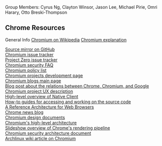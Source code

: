 Group Members: Cyrus Ng, Clayton Winsor, Jason Lee, Michael Pirie, Omri Harary, Otto Breski-Thompson  

## Chrome Resources

General Info
[Chromium on Wikipedia](https://en.wikipedia.org/wiki/Chromium_(web_browser))  
[Chromium explanation](https://www.computerworld.com/article/3261009/web-browsers/googles-chromium-browser-explained.html)  

[Source mirror on GitHub](https://github.com/chromium/chromium)  
[Chromium issue tracker](https://bugs.chromium.org/p/chromium/issues/list)  
[Project Zero issue tracker](https://bugs.chromium.org/p/project-zero/issues/list)  
[Chromium security FAQ](https://dev.chromium.org/Home/chromium-security/security-faq?pli=1)  
[Chromium policy list](https://dev.chromium.org/administrators/policy-list-3)  
[Chromium projects development page](https://dev.chromium.org/Home)  
[Chromium blogs main page](https://blog.chromium.org/)  
[Blog post about the relations between Chrome, Chromium, and Google](https://blog.chromium.org/2008/10/google-chrome-chromium-and-google.html)  
[Chromium project UX description](https://dev.chromium.org/user-experience)  
[High-level overview of Native Client](https://www.chromium.org/nativeclient/getting-started/getting-started-background-and-basics)  
[How-to guides for accessing and working on the source code](https://www.chromium.org/developers/how-tos/get-the-code)  
[A Reference Architecture for Web Browsers](https://grosskurth.ca/papers/browser-refarch.pdf)  
[Chrome news blog](https://blog.google/products/chrome/)  
[Chromium design documents](https://www.chromium.org/developers/design-documents)  
[Chromium's high-level architecture](https://www.chromium.org/developers/design-documents/multi-process-architecture)  
[Slideshow overview of Chrome's rendering pipeline](https://docs.google.com/presentation/d/1boPxbgNrTU0ddsc144rcXayGA_WF53k96imRH8Mp34Y)  
[Chromium security architecture document](https://seclab.stanford.edu/websec/chromium/chromium-security-architecture.pdf)  
[Archlinux wiki article on Chromium](https://wiki.archlinux.org/index.php/Chromium)  
